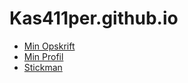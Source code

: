 # Kas411per.github.io

- [Min Opskrift](Opskrifter.html)
- [Min Profil](Profil.html)
- [Stickman](sketch.js)
